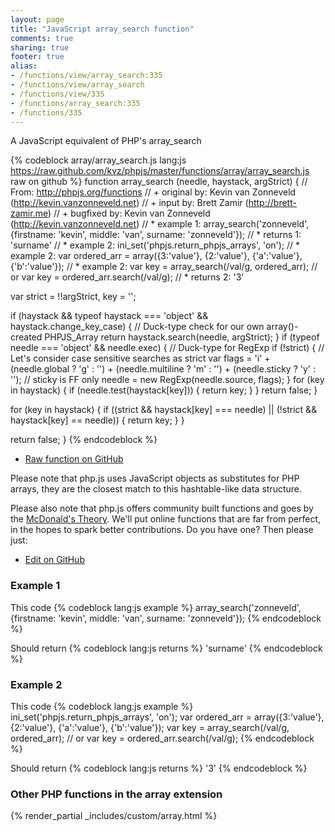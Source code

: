 ```yaml
---
layout: page
title: "JavaScript array_search function"
comments: true
sharing: true
footer: true
alias:
- /functions/view/array_search:335
- /functions/view/array_search
- /functions/view/335
- /functions/array_search:335
- /functions/335
---
```

<!-- Generated by Rakefile:build -->
A JavaScript equivalent of PHP's array_search

{% codeblock array/array_search.js lang:js https://raw.github.com/kvz/phpjs/master/functions/array/array_search.js raw on github %}
function array_search (needle, haystack, argStrict) {
  // From: http://phpjs.org/functions
  // +   original by: Kevin van Zonneveld (http://kevin.vanzonneveld.net)
  // +      input by: Brett Zamir (http://brett-zamir.me)
  // +   bugfixed by: Kevin van Zonneveld (http://kevin.vanzonneveld.net)
  // *     example 1: array_search('zonneveld', {firstname: 'kevin', middle: 'van', surname: 'zonneveld'});
  // *     returns 1: 'surname'
  // *     example 2: ini_set('phpjs.return_phpjs_arrays', 'on');
  // *     example 2: var ordered_arr = array({3:'value'}, {2:'value'}, {'a':'value'}, {'b':'value'});
  // *     example 2: var key = array_search(/val/g, ordered_arr); // or var key = ordered_arr.search(/val/g);
  // *     returns 2: '3'

  var strict = !!argStrict,
    key = '';

  if (haystack && typeof haystack === 'object' && haystack.change_key_case) { // Duck-type check for our own array()-created PHPJS_Array
    return haystack.search(needle, argStrict);
  }
  if (typeof needle === 'object' && needle.exec) { // Duck-type for RegExp
    if (!strict) { // Let's consider case sensitive searches as strict
      var flags = 'i' + (needle.global ? 'g' : '') +
            (needle.multiline ? 'm' : '') +
            (needle.sticky ? 'y' : ''); // sticky is FF only
      needle = new RegExp(needle.source, flags);
    }
    for (key in haystack) {
      if (needle.test(haystack[key])) {
        return key;
      }
    }
    return false;
  }

  for (key in haystack) {
    if ((strict && haystack[key] === needle) || (!strict && haystack[key] == needle)) {
      return key;
    }
  }

  return false;
}
{% endcodeblock %}

 - [Raw function on GitHub](https://github.com/kvz/phpjs/blob/master/functions/array/array_search.js)

Please note that php.js uses JavaScript objects as substitutes for PHP arrays, they are 
the closest match to this hashtable-like data structure. 

Please also note that php.js offers community built functions and goes by the 
[McDonald's Theory](https://medium.com/what-i-learned-building/9216e1c9da7d). We'll put online 
functions that are far from perfect, in the hopes to spark better contributions. 
Do you have one? Then please just: 

 - [Edit on GitHub](https://github.com/kvz/phpjs/edit/master/functions/array/array_search.js)

### Example 1
This code
{% codeblock lang:js example %}
array_search('zonneveld', {firstname: 'kevin', middle: 'van', surname: 'zonneveld'});
{% endcodeblock %}

Should return
{% codeblock lang:js returns %}
'surname'
{% endcodeblock %}

### Example 2
This code
{% codeblock lang:js example %}
ini_set('phpjs.return_phpjs_arrays', 'on');
var ordered_arr = array({3:'value'}, {2:'value'}, {'a':'value'}, {'b':'value'});
var key = array_search(/val/g, ordered_arr); // or var key = ordered_arr.search(/val/g);
{% endcodeblock %}

Should return
{% codeblock lang:js returns %}
'3'
{% endcodeblock %}


### Other PHP functions in the array extension
{% render_partial _includes/custom/array.html %}
